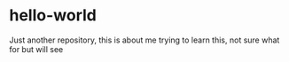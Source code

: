 # hello-world
Just another repository, this is about me trying to learn this, not sure what for but will see
